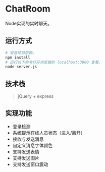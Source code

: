 # ChatRoom

Node实现的实时聊天。

## 运行方式

```bash
# 安装项目依赖。
npm install
# 运行以下命令打开浏览器的 localhost:3000 查看。
node server.js
```

## 技术栈

> jQuery + express

## 实现功能

- 登录检测
- 系统提示在线人员状态（进入/离开）
- 接收与发送消息 
- 自定义消息字体颜色
- 支持发送表情
- 支持发送图片 
- 支持发送窗口震动
